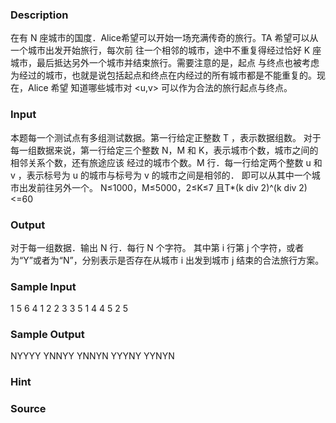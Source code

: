 
### Description
在有 N 座城市的国度．Alice希望可以开始一场充满传奇的旅行。TA 希望可以从一个城市出发开始旅行，每次前
往一个相邻的城市，途中不重复得经过恰好 K 座城市，最后抵达另外一个城市并结束旅行。需要注意的是，起点
与终点也被考虑为经过的城市，也就是说包括起点和终点在内经过的所有城市都是不能重复的。现在，Alice 希望
知道哪些城市对 <u,v> 可以作为合法的旅行起点与终点。

### Input
本题每一个测试点有多组测试数据。第一行给定正整数 T ，表示数据组数。
对于每一组数据来说，第一行给定三个整数 N，M 和 K，表示城市个数，城市之间的相邻关系个数，还有旅途应该
经过的城市个数。M 行．每一行给定两个整数 u 和 v ，表示标号为 u 的城市与标号为 v 的城市之间是相邻的．
即可以从其中一个城市出发前往另外一个。
N≤1000，M≤5000，2≤K≤7 且T*(k div 2)^(k div 2)<=60

### Output
对于每一组数据．输出 N 行．每行 N 个字符。
其中第 i 行第 j 个字符，或者为“Y”或者为“N”，分别表示是否存在从城市 i 出发到城市 j 结束的合法旅行方案。


### Sample Input
1 
5 6 4 
1 2 
2 3 
3 5 
1 4 
4 5 
2 5
### Sample Output
NYYYY 
YNNYY 
YNNYN 
YYYNY 
YYNYN
### Hint

### Source
